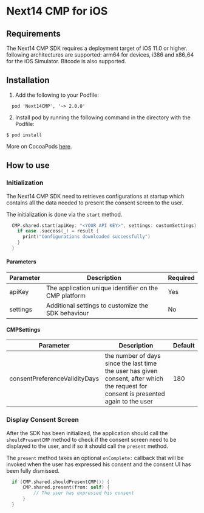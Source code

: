 # Next14 CMP for iOS

## Requirements

The Next14 CMP SDK requires a deployment target of iOS 11.0 or higher.
following architectures are supported: arm64 for devices, i386 and x86_64 for
the iOS Simulator. Bitcode is also supported.

## Installation

1. Add the following to your Podfile:

```
  pod 'Next14CMP', '~> 2.0.0'
```

2. Install pod by running the following command in the directory with the Podfile:

```
$ pod install
```

More on CocoaPods [here](https://cocoapods.org/).

## How to use

### Initialization

The Next14 CMP SDK need to retrieves configurations at startup which contains
all the data needed to present the consent screen to the user.

The initialization is done via the `start` method.

```swift
  CMP.shared.start(apiKey: "<YOUR API KEY>", settings: customSettings) { result in 
    if case .success(_) = result {
      print("Configurations downloaded successfully")
    }
  }
```

#### Parameters

| Parameter | Description                                           | Required |
| --------- | ----------------------------------------------------- | -------- |
| apiKey    | The application unique identifier on the CMP platform | Yes      |
| settings  | Additional settings to customize the SDK behaviour    | No       |

#### CMPSettings

| Parameter                     | Description | Default |
| ----------------------------- | ----------- | ------- |
| consentPreferenceValidityDays | the number of days since the last time the user has given consent, after which the request for consent is presented again to the user | 180 |


### Display Consent Screen

After the SDK has been initialized, the application should call the
`shouldPresentCMP` method to check if the consent screen need to be displayed to
the user, and if so it should call the `present` method.

The `present` method takes an optional `onComplete:` callback that will be
invoked when the user has expressed his consent and the consent UI has been
fully dismissed.

```swift
  if (CMP.shared.shouldPresentCMP()) {
      CMP.shared.present(from: self) {
          // The user has expressed his consent
      }
  }
```
